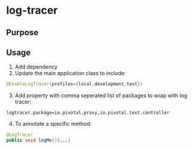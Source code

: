 # log-tracer
## Purpose

## Usage
1. Add dependency
2. Update the main application class to include:
```java
@EnableLogTracer(profiles={local,development,test})
```
3. Add property with comma seperated list of packages to wrap with log tracer:
```
logtracer.package=io.pivotal.proxy,io.pivotal.text.controller
```
4. To annotate a specific method:
```java
@LogTracer
public void logMe(){...}
```

